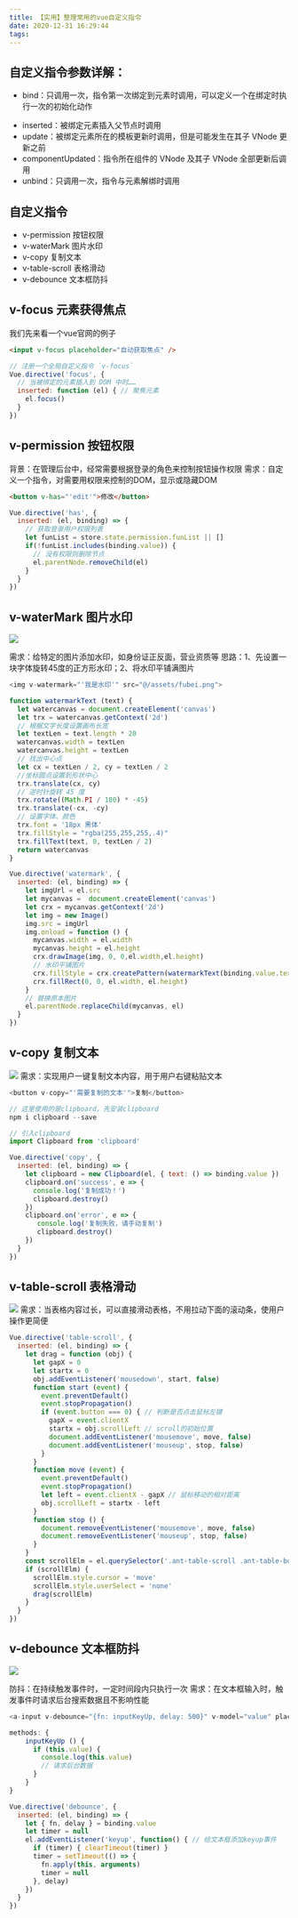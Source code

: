 ```yaml
---
title: 【实用】整理常用的vue自定义指令
date: 2020-12-31 16:29:44
tags: 
---
```

## 自定义指令参数详解：
+  bind：只调用一次，指令第一次绑定到元素时调用，可以定义一个在绑定时执行一次的初始化动作
-  inserted：被绑定元素插入父节点时调用
-  update：被绑定元素所在的模板更新时调用，但是可能发生在其子 VNode 更新之前
-  componentUpdated：指令所在组件的 VNode 及其子 VNode 全部更新后调用
-  unbind：只调用一次，指令与元素解绑时调用

## 自定义指令
- v-permission 按钮权限
- v-waterMark 图片水印
- v-copy 复制文本
- v-table-scroll 表格滑动
- v-debounce 文本框防抖

## v-focus 元素获得焦点
我们先来看一个vue官网的例子
<!-- <img src="/zlpBlog/images/directive/image.png"  /> -->

```html
<input v-focus placeholder="自动获取焦点" />
```
```javascript
// 注册一个全局自定义指令 `v-focus`
Vue.directive('focus', {
  // 当被绑定的元素插入到 DOM 中时……
  inserted: function (el) { // 聚焦元素
    el.focus()
  }
})
```


## v-permission 按钮权限
背景：在管理后台中，经常需要根据登录的角色来控制按钮操作权限
需求：自定义一个指令，对需要用权限来控制的DOM，显示或隐藏DOM

```html
<button v-has="'edit'">修改</button>
```
```javascript
Vue.directive('has', {
  inserted: (el, binding) => {
    // 获取登录用户权限列表
    let funList = store.state.permission.funList || []
    if(!funList.includes(binding.value)) {
      // 没有权限则删除节点
      el.parentNode.removeChild(el)
    }
  }
})
```

## v-waterMark 图片水印
<img src="/zlpBlog/images/directive/image.png"  />

需求：给特定的图片添加水印，如身份证正反面，营业资质等
思路：1、先设置一块字体旋转45度的正方形水印；2、将水印平铺满图片

```javascript
<img v-watermark="'我是水印'" src="@/assets/fubei.png">
```
```javascript
function watermarkText (text) {
  let watercanvas = document.createElement('canvas')
  let trx = watercanvas.getContext('2d')
  // 根据文字长度设置画布长宽
  let textLen = text.length * 20
  watercanvas.width = textLen
  watercanvas.height = textLen
  // 找出中心点
  let cx = textLen / 2, cy = textLen / 2
  //坐标圆点设置到形状中心
  trx.translate(cx, cy)            
  // 逆时针旋转 45 度
  trx.rotate((Math.PI / 180) * -45)
  trx.translate(-cx, -cy)
  // 设置字体、颜色
  trx.font = '18px 黑体'
  trx.fillStyle = "rgba(255,255,255,.4)"
  trx.fillText(text, 0, textLen / 2)
  return watercanvas
}

Vue.directive('watermark', {
  inserted: (el, binding) => {
    let imgUrl = el.src
    let mycanvas =  document.createElement('canvas')
    let crx = mycanvas.getContext('2d')
    let img = new Image()
    img.src = imgUrl
    img.onload = function () {
      mycanvas.width = el.width
      mycanvas.height = el.height
      crx.drawImage(img, 0, 0,el.width,el.height)
      // 水印平铺图片
      crx.fillStyle = crx.createPattern(watermarkText(binding.value.text), 'repeat');
      crx.fillRect(0, 0, el.width, el.height)
    }
    // 替换原本图片
    el.parentNode.replaceChild(mycanvas, el)
  }
})
```

## v-copy 复制文本
<img src="/zlpBlog/images/directive/11.gif" style="border:none;" />
需求：实现用户一键复制文本内容，用于用户右键粘贴文本

```javascript
<button v-copy="'需要复制的文本'">复制</button>
```
```javascript
// 这里使用的是clipboard，先安装clipboard
npm i clipboard --save
```

```javascript
// 引入clipboard
import Clipboard from 'clipboard'

Vue.directive('copy', {
  inserted: (el, binding) => {
    let clipboard = new Clipboard(el, { text: () => binding.value })
    clipboard.on('success', e => {
      console.log('复制成功！')
      clipboard.destroy()
    })
    clipboard.on('error', e => {
       console.log('复制失败，请手动复制')
       clipboard.destroy()
    })
  }
})
```

## v-table-scroll 表格滑动
<img src="/zlpBlog/images/directive/1111.gif" style="border:none;" />
需求：当表格内容过长，可以直接滑动表格，不用拉动下面的滚动条，使用户操作更简便

```javascript
Vue.directive('table-scroll', {
  inserted: (el, binding) => {
    let drag = function (obj) {
      let gapX = 0
      let startx = 0
      obj.addEventListener('mousedown', start, false)
      function start (event) {
        event.preventDefault()
        event.stopPropagation()
        if (event.button === 0) { // 判断是否点击鼠标左键
          gapX = event.clientX
          startx = obj.scrollLeft // scroll的初始位置
          document.addEventListener('mousemove', move, false)
          document.addEventListener('mouseup', stop, false)
        }
      }
      function move (event) {
        event.preventDefault()
        event.stopPropagation()
        let left = event.clientX - gapX // 鼠标移动的相对距离
        obj.scrollLeft = startx - left
      }
      function stop () {
        document.removeEventListener('mousemove', move, false)
        document.removeEventListener('mouseup', stop, false)
      }
    }
    const scrollElm = el.querySelector('.ant-table-scroll .ant-table-body')
    if (scrollElm) {
      scrollElm.style.cursor = 'move'
      scrollElm.style.userSelect = 'none'
      drag(scrollElm)
    }
  }
})
```

## v-debounce 文本框防抖
<img src="/zlpBlog/images/directive/debounce.gif" style="border:none;" />

防抖：在持续触发事件时，一定时间段内只执行一次
需求：在文本框输入时，触发事件时请求后台搜索数据且不影响性能

```javascript
<a-input v-debounce="{fn: inputKeyUp, delay: 500}" v-model="value" placeholder="防抖的文本框"></a-input>

methods: {
    inputKeyUp () {
      if (this.value) {
        console.log(this.value)
      	// 请求后台数据
      }
    }
}
```
```javascript
Vue.directive('debounce', {
  inserted: (el, binding) => {
    let { fn, delay } = binding.value
    let timer = null
    el.addEventListener('keyup', function() { // 给文本框添加keyup事件
      if (timer) { clearTimeout(timer) }
      timer = setTimeout(() => {
        fn.apply(this, arguments)
        timer = null
      }, delay)
    })
  }
})
```
